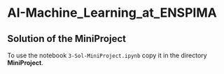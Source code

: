 # AI-Machine_Learning_at_ENSPIMA

## Solution of the MiniProject

To use the notebook `3-Sol-MiniProject.ipynb` copy it in the directory __MiniProject__. 
